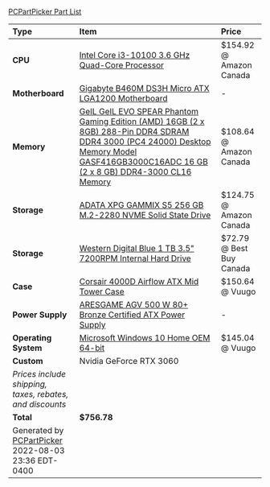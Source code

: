[PCPartPicker Part List](https://ca.pcpartpicker.com/list/9CBGhk)

Type|Item|Price
:----|:----|:----
**CPU** | [Intel Core i3-10100 3.6 GHz Quad-Core Processor](https://ca.pcpartpicker.com/product/qtqBD3/intel-core-i3-10100-36-ghz-quad-core-processor-bx8070110100) | $154.92 @ Amazon Canada 
**Motherboard** | [Gigabyte B460M DS3H Micro ATX LGA1200 Motherboard](https://ca.pcpartpicker.com/product/pCvqqs/gigabyte-b460m-ds3h-micro-atx-lga1200-motherboard-b460m-ds3h) |-
**Memory** | [GeIL GeIL EVO SPEAR Phantom Gaming Edition (AMD) 16GB (2 x 8GB) 288-Pin DDR4 SDRAM DDR4 3000 (PC4 24000) Desktop Memory Model GASF416GB3000C16ADC 16 GB (2 x 8 GB) DDR4-3000 CL16 Memory](https://ca.pcpartpicker.com/product/nRgQzy/geil-evo-spear-phantom-gaming-16-gb-2-x-8-gb-ddr4-3000-memory-gasf416gb3000c16adc) | $108.64 @ Amazon Canada 
**Storage** | [ADATA XPG GAMMIX S5 256 GB M.2-2280 NVME Solid State Drive](https://ca.pcpartpicker.com/product/jGBTwP/adata-xpg-gammix-s5-256-gb-m2-2280-solid-state-drive-agammixs5-256gt-c) | $124.75 @ Amazon Canada 
**Storage** | [Western Digital Blue 1 TB 3.5" 7200RPM Internal Hard Drive](https://ca.pcpartpicker.com/product/Yrdqqs/western-digital-blue-1-tb-35-7200rpm-internal-hard-drive-wdbh2d0010hnc-nrsn) | $72.79 @ Best Buy Canada 
**Case** | [Corsair 4000D Airflow ATX Mid Tower Case](https://ca.pcpartpicker.com/product/bCYQzy/corsair-4000d-airflow-atx-mid-tower-case-cc-9011200-ww) | $150.64 @ Vuugo 
**Power Supply** | [ARESGAME AGV 500 W 80+ Bronze Certified ATX Power Supply](https://ca.pcpartpicker.com/product/4qK2FT/aresgame-agv-500-w-80-bronze-certified-atx-power-supply-agv500) |-
**Operating System** | [Microsoft Windows 10 Home OEM 64-bit](https://ca.pcpartpicker.com/product/wtgPxr/microsoft-os-kw900140) | $145.04 @ Vuugo 
**Custom**| Nvidia GeForce RTX 3060|  
 | *Prices include shipping, taxes, rebates, and discounts* |
 | **Total** | **$756.78**
 | Generated by [PCPartPicker](https://pcpartpicker.com) 2022-08-03 23:36 EDT-0400 |
